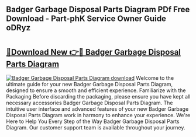## Badger Garbage Disposal Parts Diagram PDf Free Download - Part-phK Service Owner Guide oDRyz

# <h2><a href="http://dfhmxxb.blite.top/?on=Badger+Garbage+Disposal+Parts+Diagram">🔗Download New 👉🔴 Badger Garbage Disposal Parts Diagram</a></h2>

[![Badger Garbage Disposal Parts Diagram download](https://i.imgur.com/lujVjoI.png)](http://dfhmxxb.blite.top/?on=Badger+Garbage+Disposal+Parts+Diagram)
Welcome to the ultimate guide for your new Badger Garbage Disposal Parts Diagram, designed to ensure a smooth and efficient experience. Familiarize with the Packaging Before discarding the packaging, please ensure you have kept all necessary accessories Badger Garbage Disposal Parts Diagram. The intuitive user interface and advanced features of your new Badger Garbage Disposal Parts Diagram work in harmony to enhance your experience. We're Here to Help You Every Step of the Way Badger Garbage Disposal Parts Diagram. Our customer support team is available throughout your journey.
